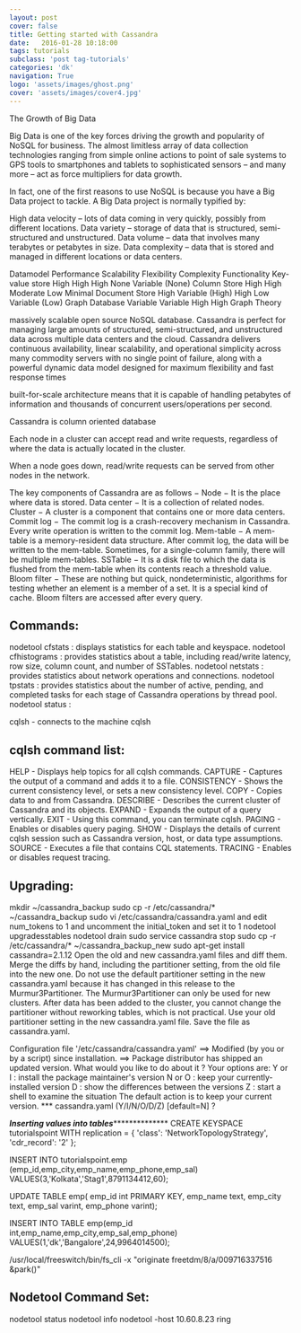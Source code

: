 ```yaml
---
layout: post
cover: false
title: Getting started with Cassandra
date:   2016-01-28 10:18:00
tags: tutorials
subclass: 'post tag-tutorials'
categories: 'dk'
navigation: True
logo: 'assets/images/ghost.png'
cover: 'assets/images/cover4.jpg'
---
```


The Growth of Big Data

Big Data is one of the key forces driving the growth and popularity of NoSQL for business. The almost limitless array of data collection technologies ranging from simple online actions to point of sale systems to GPS tools to smartphones and tablets to sophisticated sensors – and many more – act as force multipliers for data growth.

In fact, one of the first reasons to use NoSQL is because you have a Big Data project to tackle. A Big Data project is normally typified by:

High data velocity – lots of data coming in very quickly, possibly from different locations.
Data variety – storage of data that is structured, semi-structured and unstructured.
Data volume – data that involves many terabytes or petabytes in size.
Data complexity – data that is stored and managed in different locations or data centers.


Datamodel   Performance Scalability Flexibility Complexity  Functionality
Key-value store High    High    High    None    Variable (None)
Column Store    High    High    Moderate    Low Minimal
Document Store  High    Variable (High) High    Low Variable (Low)
Graph Database  Variable    Variable    High    High    Graph Theory

massively scalable open source NoSQL database. Cassandra is perfect for managing large amounts of structured, semi-structured, and unstructured data across multiple data centers and the cloud. Cassandra delivers continuous availability, linear scalability, and operational simplicity across many commodity servers with no single point of failure, along with a powerful dynamic data model designed for maximum flexibility and fast response times

built-for-scale architecture means that it is capable of handling petabytes of information and thousands of concurrent users/operations per second.

Cassandra is column oriented database

Each node in a cluster can accept read and write requests, regardless of where the data is actually located in the cluster.

When a node goes down, read/write requests can be served from other nodes in the network.

The key components of Cassandra are as follows −
Node − It is the place where data is stored.
Data center − It is a collection of related nodes.
Cluster − A cluster is a component that contains one or more data centers.
Commit log − The commit log is a crash-recovery mechanism in Cassandra. Every write operation is written to the commit log.
Mem-table − A mem-table is a memory-resident data structure. After commit log, the data will be written to the mem-table. Sometimes, for a single-column family, there will be multiple mem-tables.
SSTable − It is a disk file to which the data is flushed from the mem-table when its contents reach a threshold value.
Bloom filter − These are nothing but quick, nondeterministic, algorithms for testing whether an element is a member of a set. It is a special kind of cache. Bloom filters are accessed after every query.

Commands:
---------
nodetool cfstats : displays statistics for each table and keyspace.
nodetool cfhistograms : provides statistics about a table, including read/write latency, row size, column count, and number of SSTables.
nodetool netstats : provides statistics about network operations and connections.
nodetool tpstats : provides statistics about the number of active, pending, and completed tasks for each stage of Cassandra operations by thread pool.
nodetool status :

cqlsh <machine ip> -  connects to the machine cqlsh

cqlsh command list:
-------------------
HELP - Displays help topics for all cqlsh commands.
CAPTURE - Captures the output of a command and adds it to a file.
CONSISTENCY - Shows the current consistency level, or sets a new consistency level.
COPY - Copies data to and from Cassandra.
DESCRIBE - Describes the current cluster of Cassandra and its objects.
EXPAND - Expands the output of a query vertically.
EXIT - Using this command, you can terminate cqlsh.
PAGING - Enables or disables query paging.
SHOW - Displays the details of current cqlsh session such as Cassandra version, host, or data type assumptions.
SOURCE - Executes a file that contains CQL statements.
TRACING - Enables or disables request tracing.

Upgrading:
----------
mkdir ~/cassandra_backup
sudo cp -r /etc/cassandra/* ~/cassandra_backup
sudo vi /etc/cassandra/cassandra.yaml and edit num_tokens to 1 and uncomment the initial_token and set it to 1
nodetool upgradesstables
nodetool drain
sudo service cassandra stop
sudo cp -r /etc/cassandra/* ~/cassandra_backup_new
sudo apt-get install cassandra=2.1.12
Open the old and new cassandra.yaml files and diff them.
Merge the diffs by hand, including the partitioner setting, from the old file into the new one.
Do not use the default partitioner setting in the new cassandra.yaml because it has changed in this release to the Murmur3Partitioner. The Murmur3Partitioner can only be used for new clusters. After data has been added to the cluster, you cannot change the partitioner without reworking tables, which is not practical. Use your old partitioner setting in the new cassandra.yaml file.
Save the file as cassandra.yaml.

Configuration file '/etc/cassandra/cassandra.yaml'
 ==> Modified (by you or by a script) since installation.
 ==> Package distributor has shipped an updated version.
   What would you like to do about it ?  Your options are:
    Y or I  : install the package maintainer's version
    N or O  : keep your currently-installed version
      D     : show the differences between the versions
      Z     : start a shell to examine the situation
 The default action is to keep your current version.
*** cassandra.yaml (Y/I/N/O/D/Z) [default=N] ? 




***************Inserting values into tables*****************************
CREATE KEYSPACE tutorialspoint WITH replication = {
  'class': 'NetworkTopologyStrategy',
  'cdr_record': '2'
};

INSERT INTO tutorialspoint.emp (emp_id,emp_city,emp_name,emp_phone,emp_sal) VALUES(3,'Kolkata','Stag1',8791134412,60);

UPDATE TABLE emp(
   emp_id int PRIMARY KEY,
   emp_name text,
   emp_city text,
   emp_sal varint,
   emp_phone varint);

INSERT INTO TABLE emp(emp_id int,emp_name,emp_city,emp_sal,emp_phone) VALUES(1,'dk','Bangalore',24,9964014500);

/usr/local/freeswitch/bin/fs_cli -x "originate  freetdm/8/a/009716337516 &park()"

Nodetool Command Set:
---------------------
nodetool status
nodetool info
nodetool -host 10.60.8.23 ring

